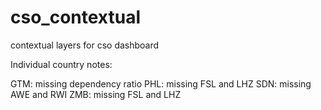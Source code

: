 # cso_contextual
contextual layers for cso dashboard

Individual country notes:

GTM: missing dependency ratio
PHL: missing FSL and LHZ
SDN: missing AWE and RWI
ZMB: missing FSL and LHZ
